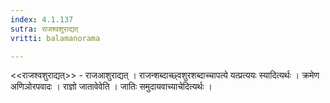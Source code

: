 ```yaml
---
index: 4.1.137
sutra: राजश्वशुराद्यत्‌
vritti: balamanorama

---
```

<<राजश्वशुराद्यत्>> - राजआशुराद्यत् । राजन्शब्दाच्छ्वशुरशब्दाच्चापत्ये यत्प्रत्ययः स्यादित्यर्थः । क्रमेण अणिञोरपवादः । राज्ञो जातावेवेति । जातिः समुदायवाच्याचेदित्यर्थः । 